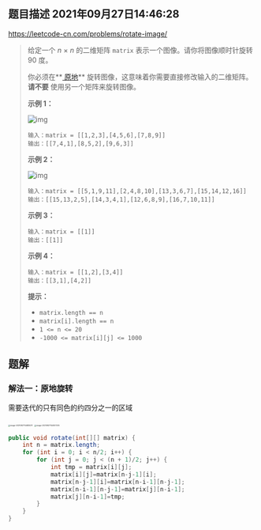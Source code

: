 ## 题目描述	2021年09月27日14:46:28

https://leetcode-cn.com/problems/rotate-image/

>   给定一个 *n* × *n* 的二维矩阵 `matrix` 表示一个图像。请你将图像顺时针旋转 90 度。
>
>   你必须在**[ 原地](https://baike.baidu.com/item/原地算法)** 旋转图像，这意味着你需要直接修改输入的二维矩阵。**请不要** 使用另一个矩阵来旋转图像。
>
>   
>
>   **示例 1：**
>
>   ![img](https://gitee.com/mw515031/image/raw/master/image/mat1.jpg)
>
>   ```
>   输入：matrix = [[1,2,3],[4,5,6],[7,8,9]]
>   输出：[[7,4,1],[8,5,2],[9,6,3]]
>   ```
>
>   **示例 2：**
>
>   ![img](https://gitee.com/mw515031/image/raw/master/image/mat2.jpg)
>
>   ```
>   输入：matrix = [[5,1,9,11],[2,4,8,10],[13,3,6,7],[15,14,12,16]]
>   输出：[[15,13,2,5],[14,3,4,1],[12,6,8,9],[16,7,10,11]]
>   ```
>
>   **示例 3：**
>
>   ```
>   输入：matrix = [[1]]
>   输出：[[1]]
>   ```
>
>   **示例 4：**
>
>   ```
>   输入：matrix = [[1,2],[3,4]]
>   输出：[[3,1],[4,2]]
>   ```
>
>   
>
>   **提示：**
>
>   -   `matrix.length == n`
>   -   `matrix[i].length == n`
>   -   `1 <= n <= 20`
>   -   `-1000 <= matrix[i][j] <= 1000`

## 题解

### 解法一：原地旋转

需要迭代的只有同色的约四分之一的区域

<img src="https://gitee.com/mw515031/image/raw/master/image/image-20210927144835211.png" alt="image-20210927144835211" style="zoom: 25%;" />

<img src="https://gitee.com/mw515031/image/raw/master/image/image-20210927144927205.png" alt="image-20210927144927205" style="zoom:25%;" />



```java
public void rotate(int[][] matrix) {
    int n = matrix.length;
    for (int i = 0; i < n/2; i++) {
        for (int j = 0; j < (n + 1)/2; j++) {
            int tmp = matrix[i][j];
            matrix[i][j]=matrix[n-j-1][i];
            matrix[n-j-1][i]=matrix[n-i-1][n-j-1];
            matrix[n-i-1][n-j-1]=matrix[j][n-i-1];
            matrix[j][n-i-1]=tmp;
        }
    }
}
```




